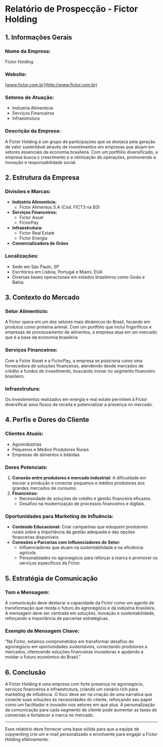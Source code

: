 # Relatório de Prospecção - Fictor Holding

## 1. Informações Gerais

### **Nome da Empresa:** 
Fictor Holding

### **Website:** 
[www.fictor.com.br](http://www.fictor.com.br)

### **Setores de Atuação:**
- Indústria Alimentícia
- Serviços Financeiros
- Infraestrutura

### **Descrição da Empresa:**
A Fictor Holding é um grupo de participações que se destaca pela geração de valor sustentável através de investimentos em empresas que atuam em setores essenciais da economia brasileira. Com um portfólio diversificado, a empresa busca o crescimento e a otimização de operações, promovendo a inovação e responsabilidade social.

## 2. Estrutura da Empresa

### **Divisões e Marcas:**
- **Indústria Alimentícia:**
  - Fictor Alimentos S.A (Cód. FICT3 na B3)
- **Serviços Financeiros:**
  - Fictor Asset
  - FictorPay
- **Infraestrutura:**
  - Fictor Real Estate
  - Fictor Energia
- **Comercializadora de Grãos**
 
### **Localizações:**
- Sede em São Paulo, SP
- Escritórios em Lisboa, Portugal e Miami, EUA
- Diversas bases operacionais em estados brasileiros como Goiás e Bahia. 

## 3. Contexto do Mercado

### **Setor Alimentício:**
A Fictor opera em um dos setores mais dinâmicos do Brasil, focando em produtos como proteína animal. Com um portfólio que inclui frigoríficos e empresas de processamento de alimentos, a empresa atua em um mercado que é a base da economia brasileira.

### **Serviços Financeiros:**
Com a Fictor Asset e a FictorPay, a empresa se posiciona como uma fornecedora de soluções financeiras, atendendo desde mercados de crédito a fundos de investimento, buscando inovar no segmento financeiro brasileiro.

### **Infraestrutura:**
Os investimentos realizados em energia e real estate permitem à Fictor diversificar seus fluxos de receita e potencializar a presença no mercado.

## 4. Perfis e Dores do Cliente

### **Clientes Atuais:**
- Agroindústrias
- Pequenos e Médios Produtores Rurais
- Empresas de alimentos e bebidas

### **Dores Potenciais:**
1. **Conexão entre produtores e mercado industrial:** A dificuldade em escoar a produção e conectar pequenos e médios produtores aos grandes mercados de consumo.
2. **Financeiras:**
   - Necessidade de soluções de crédito e gestão financeira eficazes.
   - Desafios na modernização de processos financeiros e digitais.

### **Oportunidades para Marketing de Influência:**
- **Conteúdo Educacional:** Criar campanhas que eduquem produtores rurais sobre a importância da gestão adequada e das opções financeiras disponíveis.
- **Conexões e Parcerias com Influenciadores do Setor:**
  - Influenciadores que atuam na sustentabilidade e na eficiência agrícola.
  - Personalidades no agronegócio para reforçar a marca e promover os serviços específicos da Fictor.

## 5. Estratégia de Comunicação

### **Tom e Mensagem:**
A comunicação deve destacar a capacidade da Fictor como um agente de transformação que molda o futuro do agronegócio e da indústria brasileira. A mensagem deve ser centrada em soluções, inovação e sustentabilidade, reforçando a importância de parcerias estratégicas.

### **Exemplo de Mensagem Chave:**
"Na Fictor, estamos comprometidos em transformar desafios do agronegócio em oportunidades sustentáveis, conectando produtores a mercados, oferecendo soluções financeiras inovadoras e ajudando a moldar o futuro econômico do Brasil."

## 6. Conclusão

A Fictor Holding é uma empresa com forte presença no agronegócio, serviços financeiros e infraestrutura, criando um cenário rich para marketing de influência. O foco deve ser na criação de uma narrativa que conecte suas soluções às necessidades do cliente, reforçando seu papel como um facilitador e inovador nos setores em que atua. A personalização da comunicação para cada segmento de cliente pode aumentar as taxas de conversão e fortalecer a marca no mercado. 

---

Esse relatório deve fornecer uma base sólida para que a equipe de copywriting crie um e-mail personalizado e envolvente para engajar a Fictor Holding efetivamente.
